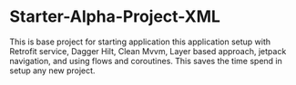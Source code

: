 # Starter-Alpha-Project-XML
This is base project for starting application this application setup with Retrofit service, Dagger Hilt, Clean Mvvm, Layer based approach, jetpack navigation, and using flows and coroutines. This saves the time spend in setup any new project.
